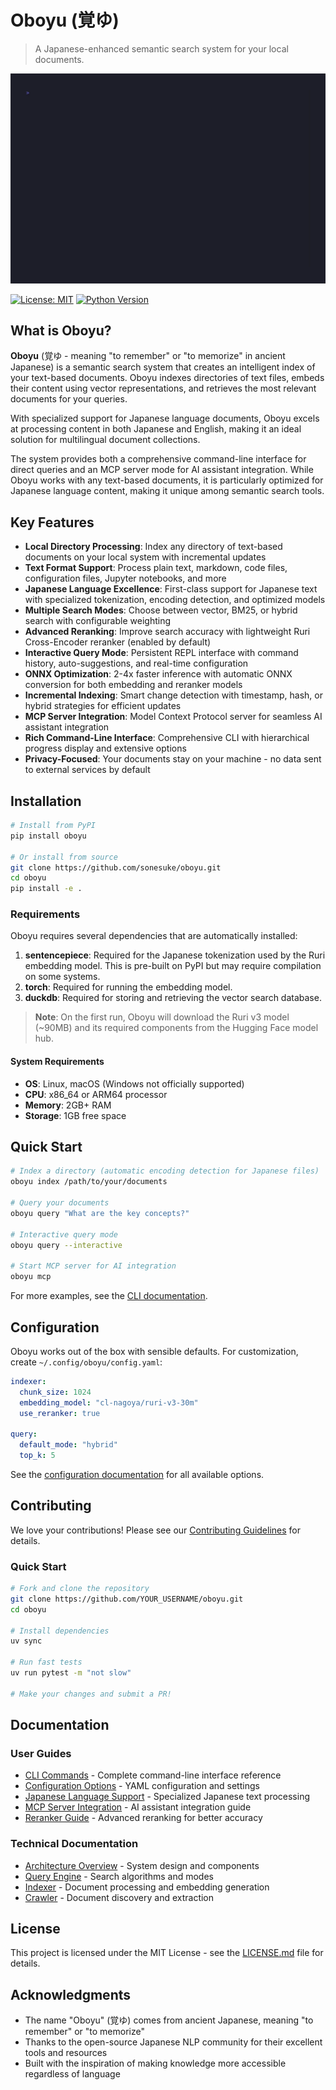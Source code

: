 # Oboyu (覚ゆ)

> A Japanese-enhanced semantic search system for your local documents.

![demo](https://github.com/sonesuke/oboyu/blob/main/docs/assets/demo.gif?raw=true)

[![License: MIT](https://img.shields.io/badge/License-MIT-yellow.svg)](https://opensource.org/licenses/MIT)
[![Python Version](https://img.shields.io/badge/python-3.13%2B-blue)](https://www.python.org/downloads/)

## What is Oboyu?

**Oboyu** (覚ゆ - meaning "to remember" or "to memorize" in ancient Japanese) is a semantic search system that creates an intelligent index of your text-based documents. Oboyu indexes directories of text files, embeds their content using vector representations, and retrieves the most relevant documents for your queries.

With specialized support for Japanese language documents, Oboyu excels at processing content in both Japanese and English, making it an ideal solution for multilingual document collections.

The system provides both a comprehensive command-line interface for direct queries and an MCP server mode for AI assistant integration. While Oboyu works with any text-based documents, it is particularly optimized for Japanese language content, making it unique among semantic search tools.


## Key Features

- **Local Directory Processing**: Index any directory of text-based documents on your local system with incremental updates
- **Text Format Support**: Process plain text, markdown, code files, configuration files, Jupyter notebooks, and more
- **Japanese Language Excellence**: First-class support for Japanese text with specialized tokenization, encoding detection, and optimized models
- **Multiple Search Modes**: Choose between vector, BM25, or hybrid search with configurable weighting
- **Advanced Reranking**: Improve search accuracy with lightweight Ruri Cross-Encoder reranker (enabled by default)
- **Interactive Query Mode**: Persistent REPL interface with command history, auto-suggestions, and real-time configuration
- **ONNX Optimization**: 2-4x faster inference with automatic ONNX conversion for both embedding and reranker models
- **Incremental Indexing**: Smart change detection with timestamp, hash, or hybrid strategies for efficient updates
- **MCP Server Integration**: Model Context Protocol server for seamless AI assistant integration
- **Rich Command-Line Interface**: Comprehensive CLI with hierarchical progress display and extensive options
- **Privacy-Focused**: Your documents stay on your machine - no data sent to external services by default

## Installation

```bash
# Install from PyPI
pip install oboyu

# Or install from source
git clone https://github.com/sonesuke/oboyu.git
cd oboyu
pip install -e .
```

### Requirements

Oboyu requires several dependencies that are automatically installed:

1. **sentencepiece**: Required for the Japanese tokenization used by the Ruri embedding model. This is pre-built on PyPI but may require compilation on some systems.
2. **torch**: Required for running the embedding model.
3. **duckdb**: Required for storing and retrieving the vector search database.

> **Note**: On the first run, Oboyu will download the Ruri v3 model (~90MB) and its required components from the Hugging Face model hub.

#### System Requirements

- **OS**: Linux, macOS (Windows not officially supported)
- **CPU**: x86_64 or ARM64 processor
- **Memory**: 2GB+ RAM
- **Storage**: 1GB free space

## Quick Start

```bash
# Index a directory (automatic encoding detection for Japanese files)
oboyu index /path/to/your/documents

# Query your documents
oboyu query "What are the key concepts?"

# Interactive query mode
oboyu query --interactive

# Start MCP server for AI integration
oboyu mcp
```

For more examples, see the [CLI documentation](docs/cli.md).

## Configuration

Oboyu works out of the box with sensible defaults. For customization, create `~/.config/oboyu/config.yaml`:

```yaml
indexer:
  chunk_size: 1024
  embedding_model: "cl-nagoya/ruri-v3-30m"
  use_reranker: true

query:
  default_mode: "hybrid"
  top_k: 5
```

See the [configuration documentation](docs/configuration.md) for all available options.

## Contributing

We love your contributions! Please see our [Contributing Guidelines](CONTRIBUTING.md) for details.

### Quick Start

```bash
# Fork and clone the repository
git clone https://github.com/YOUR_USERNAME/oboyu.git
cd oboyu

# Install dependencies
uv sync

# Run fast tests
uv run pytest -m "not slow"

# Make your changes and submit a PR!
```

## Documentation

### User Guides
- [CLI Commands](docs/cli.md) - Complete command-line interface reference
- [Configuration Options](docs/configuration.md) - YAML configuration and settings
- [Japanese Language Support](docs/japanese.md) - Specialized Japanese text processing
- [MCP Server Integration](docs/mcp_server.md) - AI assistant integration guide
- [Reranker Guide](docs/reranker.md) - Advanced reranking for better accuracy

### Technical Documentation
- [Architecture Overview](docs/architecture.md) - System design and components
- [Query Engine](docs/query_engine.md) - Search algorithms and modes
- [Indexer](docs/indexer.md) - Document processing and embedding generation
- [Crawler](docs/crawler.md) - Document discovery and extraction


## License

This project is licensed under the MIT License - see the [LICENSE.md](LICENSE.md) file for details.

## Acknowledgments

- The name "Oboyu" (覚ゆ) comes from ancient Japanese, meaning "to remember" or "to memorize"
- Thanks to the open-source Japanese NLP community for their excellent tools and resources
- Built with the inspiration of making knowledge more accessible regardless of language
